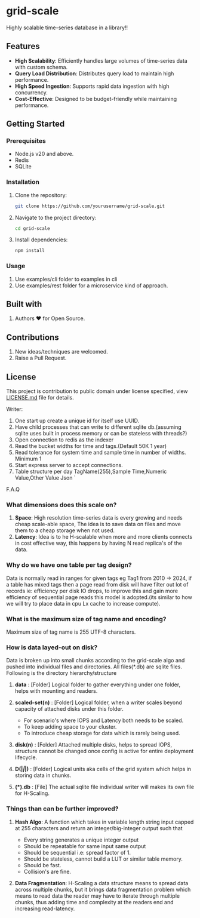 # grid-scale

Highly scalable time-series database in a library!!

## Features

- **High Scalability**: Efficiently handles large volumes of time-series data with custom schema.
- **Query Load Distribution**: Distributes query load to maintain high performance.
- **High Speed Ingestion**: Supports rapid data ingestion with high concurrency.
- **Cost-Effective**: Designed to be budget-friendly while maintaining performance.

## Getting Started

### Prerequisites

- Node.js v20 and above.
- Redis
- SQLite

### Installation

1. Clone the repository:
    ```sh
    git clone https://github.com/yourusername/grid-scale.git
    ```
2. Navigate to the project directory:
    ```sh
    cd grid-scale
    ```
3. Install dependencies:
    ```sh
    npm install
    ```

### Usage

1. Use examples/cli folder to examples in cli
2. Use examples/rest folder for a microservice kind of approach.

## Built with

1. Authors :heart: for Open Source.

## Contributions

1. New ideas/techniques are welcomed.
2. Raise a Pull Request.

## License

This project is contribution to public domain under license specified, view [LICENSE.md](/LICENSE) file for details.


Writer:
1. One start up create a unique id for itself use UUID.
2. Have child processes that can write to different sqlite db.(assuming sqlite uses built in process memory or can be stateless with threads?)
3. Open connection to redis as the indexer
4. Read the bucket widths for time and tags.(Default 50K 1 year)
5. Read tolerance for system time and sample time in number of widths. Minimum 1
6. Start express server to accept connections.
7. Table structure per day TagName(255),Sample Time,Numeric Value,Other Value Json ̀


F.A.Q

### What dimensions does this scale on?

1. **Space**: High resolution time-series data is every growing and needs cheap scale-able space, The idea is to save data on files and move them to a cheap storage when not used.
2. **Latency**: Idea is to he H-scalable when more and more clients connects in cost effective way, this happens by having N read replica's of the data.

### Why do we have one table per tag design?

Data is normally read in ranges for given tags eg Tag1 from 2010 -> 2024, if a table has mixed tags then a page read from disk will have filter out lot of records ie: efficiency per disk IO drops, to improve this and gain more efficiency of sequential page reads this model is adopted.(its similar to how we will try to place data in cpu Lx cache to increase compute).

### What is the maximum size of tag name and encoding?

Maximum size of tag name is 255 UTF-8 characters.

### How is data layed-out on disk?

Data is broken up into small chunks according to the grid-scale algo and pushed into individual files and directories.
All files(*.db) are sqlite files.
Following is the directory hierarchy/structure
1. **data** : [Folder] Logical folder to gather everything under one folder, helps with mounting and readers.
2. **scaled-set(n)** : [Folder] Logical folder, when a writer scales beyond capacity of attached disks under this folder.

    - For scenario's where IOPS and Latency both needs to be scaled.
    - To keep adding space to your cluster.
    - To introduce cheap storage for data which is rarely being used.

3. **disk(n)** : [Folder] Attached multiple disks, helps to spread IOPS, structure cannot be changed once config is active for entire deployment lifecycle.
4. **D(|*|*|)** : [Folder] Logical units aka cells of the grid system which helps in storing data in chunks.
5. **(*).db** : [File] The actual sqlite file individual writer will makes its own file for H-Scaling.


### Things than can be further improved?

1. **Hash Algo**: A function which takes in variable length string input capped at 255 characters and return an integer/big-integer output such that 
    - Every string generates a unique integer output
    - Should be repeatable for same input same output
    - Should be sequential i.e: spread factor of 1.
    - Should be stateless, cannot build a LUT or similar table memory.
    - Should be fast.
    - Collision's are fine.

2. **Data Fragmentation**: H-Scaling a data structure means to spread data across multiple chunks, but it brings data fragmentation problem which means to read data the reader may have to iterate through multiple chunks, thus adding time and complexity at the readers end and increasing read-latency.
